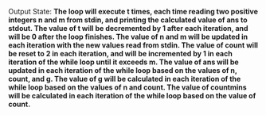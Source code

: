 Output State: **The loop will execute t times, each time reading two positive integers n and m from stdin, and printing the calculated value of ans to stdout. The value of t will be decremented by 1 after each iteration, and will be 0 after the loop finishes. The value of n and m will be updated in each iteration with the new values read from stdin. The value of count will be reset to 2 in each iteration, and will be incremented by 1 in each iteration of the while loop until it exceeds m. The value of ans will be updated in each iteration of the while loop based on the values of n, count, and g. The value of g will be calculated in each iteration of the while loop based on the values of n and count. The value of countmins will be calculated in each iteration of the while loop based on the value of count.**